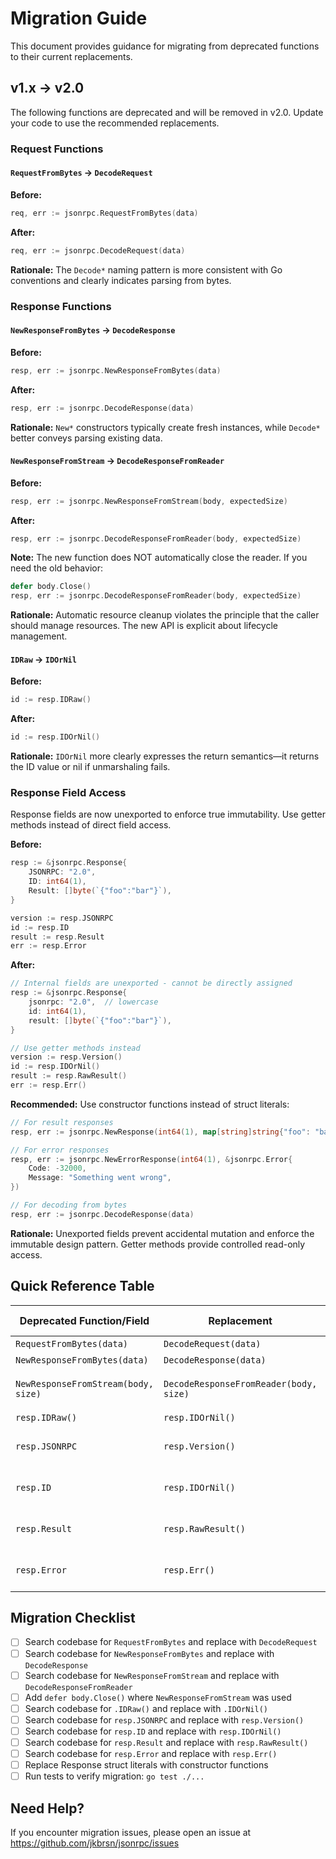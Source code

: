 # Migration Guide

This document provides guidance for migrating from deprecated functions to their current replacements.

## v1.x → v2.0

The following functions are deprecated and will be removed in v2.0. Update your code to use the recommended replacements.

### Request Functions

#### `RequestFromBytes` → `DecodeRequest`

**Before:**
```go
req, err := jsonrpc.RequestFromBytes(data)
```

**After:**
```go
req, err := jsonrpc.DecodeRequest(data)
```

**Rationale:** The `Decode*` naming pattern is more consistent with Go conventions and clearly indicates parsing from bytes.

### Response Functions

#### `NewResponseFromBytes` → `DecodeResponse`

**Before:**
```go
resp, err := jsonrpc.NewResponseFromBytes(data)
```

**After:**
```go
resp, err := jsonrpc.DecodeResponse(data)
```

**Rationale:** `New*` constructors typically create fresh instances, while `Decode*` better conveys parsing existing data.

#### `NewResponseFromStream` → `DecodeResponseFromReader`

**Before:**
```go
resp, err := jsonrpc.NewResponseFromStream(body, expectedSize)
```

**After:**
```go
resp, err := jsonrpc.DecodeResponseFromReader(body, expectedSize)
```

**Note:** The new function does NOT automatically close the reader. If you need the old behavior:

```go
defer body.Close()
resp, err := jsonrpc.DecodeResponseFromReader(body, expectedSize)
```

**Rationale:** Automatic resource cleanup violates the principle that the caller should manage resources. The new API is explicit about lifecycle management.

#### `IDRaw` → `IDOrNil`

**Before:**
```go
id := resp.IDRaw()
```

**After:**
```go
id := resp.IDOrNil()
```

**Rationale:** `IDOrNil` more clearly expresses the return semantics—it returns the ID value or nil if unmarshaling fails.

### Response Field Access

Response fields are now unexported to enforce true immutability. Use getter methods instead of direct field access.

**Before:**
```go
resp := &jsonrpc.Response{
    JSONRPC: "2.0",
    ID: int64(1),
    Result: []byte(`{"foo":"bar"}`),
}

version := resp.JSONRPC
id := resp.ID
result := resp.Result
err := resp.Error
```

**After:**
```go
// Internal fields are unexported - cannot be directly assigned
resp := &jsonrpc.Response{
    jsonrpc: "2.0",  // lowercase
    id: int64(1),
    result: []byte(`{"foo":"bar"}`),
}

// Use getter methods instead
version := resp.Version()
id := resp.IDOrNil()
result := resp.RawResult()
err := resp.Err()
```

**Recommended:** Use constructor functions instead of struct literals:
```go
// For result responses
resp, err := jsonrpc.NewResponse(int64(1), map[string]string{"foo": "bar"})

// For error responses
resp, err := jsonrpc.NewErrorResponse(int64(1), &jsonrpc.Error{
    Code: -32000,
    Message: "Something went wrong",
})

// For decoding from bytes
resp, err := jsonrpc.DecodeResponse(data)
```

**Rationale:** Unexported fields prevent accidental mutation and enforce the immutable design pattern. Getter methods provide controlled read-only access.

## Quick Reference Table

| Deprecated Function/Field | Replacement | Breaking Changes |
|---------------------------|-------------|------------------|
| `RequestFromBytes(data)` | `DecodeRequest(data)` | None |
| `NewResponseFromBytes(data)` | `DecodeResponse(data)` | None |
| `NewResponseFromStream(body, size)` | `DecodeResponseFromReader(body, size)` | Does not auto-close reader |
| `resp.IDRaw()` | `resp.IDOrNil()` | None |
| `resp.JSONRPC` | `resp.Version()` | Field is now unexported |
| `resp.ID` | `resp.IDOrNil()` | Field is now unexported |
| `resp.Result` | `resp.RawResult()` | Field is now unexported |
| `resp.Error` | `resp.Err()` | Field is now unexported |

## Migration Checklist

- [ ] Search codebase for `RequestFromBytes` and replace with `DecodeRequest`
- [ ] Search codebase for `NewResponseFromBytes` and replace with `DecodeResponse`
- [ ] Search codebase for `NewResponseFromStream` and replace with `DecodeResponseFromReader`
- [ ] Add `defer body.Close()` where `NewResponseFromStream` was used
- [ ] Search codebase for `.IDRaw()` and replace with `.IDOrNil()`
- [ ] Search codebase for `resp.JSONRPC` and replace with `resp.Version()`
- [ ] Search codebase for `resp.ID` and replace with `resp.IDOrNil()`
- [ ] Search codebase for `resp.Result` and replace with `resp.RawResult()`
- [ ] Search codebase for `resp.Error` and replace with `resp.Err()`
- [ ] Replace Response struct literals with constructor functions
- [ ] Run tests to verify migration: `go test ./...`

## Need Help?

If you encounter migration issues, please open an issue at https://github.com/jkbrsn/jsonrpc/issues

